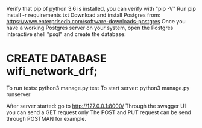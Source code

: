 Verify that pip of python 3.6 is installed, you can verify with "pip -V"
Run pip install -r requirements.txt
Download and install Postgres from: https://www.enterprisedb.com/software-downloads-postgres
Once you have a working Postgres server on your system, open the Postgres interactive shell "psql" and create the database:
# CREATE DATABASE wifi_network_drf;

To run tests: python3 manage.py test
To start server: python3 manage.py runserver

After server started: go to http://127.0.0.1:8000/
Through the swagger UI you can send a GET request only
The POST and PUT request can be send through POSTMAN for example.
